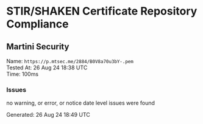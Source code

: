 # STIR/SHAKEN Certificate Repository Compliance

## Martini Security

Name: `https://p.mtsec.me/2884/B0V8a70u3bY-.pem`\
Tested At: 26 Aug 24 18:38 UTC\
Time: 100ms

### Issues

no warning, or error, or notice date level issues were found

Generated: 26 Aug 24 18:49 UTC